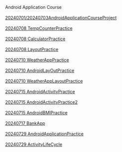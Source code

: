 Android Application Course
<br>
<br>
<a href="https://github.com/alfo0924/AndroidApplicationCourseProject"> 20240701/20240703AndroidApplicationCourseProject </a> 
<br>
<br>
<a href="https://github.com/alfo0924/20240708TempCounterPractice">20240708 TempCounterPractice</a>
<br>
<br>
<a href="https://github.com/alfo0924/20240708CalculatorPractice">20240708 CalculatorPractice</a>
<br>
<br>
<a href="https://github.com/alfo0924/20240708LayoutPractice-">20240708 LayoutPractice</a>
<br>
<br>
<a href="https://github.com/alfo0924/20240710WeatherAppPractice">20240710 WeatherAppPractice</a>
<br>
<br>
<a href="https://github.com/alfo0924/20240710-AndroidLayOutPractice">20240710 AndroidLayOutPractice</a>
<br>
<br>
<a href="https://github.com/alfo0924/20240710-WeatherAppLayoutPractice">20240710 WeatherAppLayoutPractice</a>
<br>
<br>
<a href="https://github.com/alfo0924/AndroidActivityPractice">20240715 AndroidActivityPractice</a>
<br>
<br>
<a href="https://github.com/alfo0924/AndroidActivityPractice2">20240715 AndroidActivityPractice2</a>
<br>
<br>
<a href="https://github.com/alfo0924/AndroidBMIPractice">20240715 AndroidBMIPractice</a>
<br>
<br>
<a href="https://github.com/alfo0924/20240717BankApp">20240717 BankApp</a>
<br>
<br>
<a href="https://github.com/alfo0924/20240729AndroidApplicationPractice">20240729 AndroidApplicationPractice</a>
<br>
<br>
<a href="https://github.com/alfo0924/20240729ActivityLifeCycle">20240729 ActivityLifeCycle</a>
<br>
<br>
<a href=""> </a>
<br>
<br>
<a href=""> </a>
<br>
<br>
<a href=""> </a>
<br>
<br>
<a href=""> </a>
<br>
<br>
<a href=""> </a>
<br>
<br>
<a href=""> </a>
<br>
<br>
<a href=""> </a>
<br>
<br>
